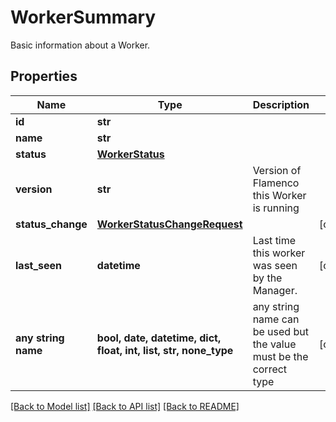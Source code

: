 # WorkerSummary

Basic information about a Worker.

## Properties
Name | Type | Description | Notes
------------ | ------------- | ------------- | -------------
**id** | **str** |  | 
**name** | **str** |  | 
**status** | [**WorkerStatus**](WorkerStatus.md) |  | 
**version** | **str** | Version of Flamenco this Worker is running | 
**status_change** | [**WorkerStatusChangeRequest**](WorkerStatusChangeRequest.md) |  | [optional] 
**last_seen** | **datetime** | Last time this worker was seen by the Manager. | [optional] 
**any string name** | **bool, date, datetime, dict, float, int, list, str, none_type** | any string name can be used but the value must be the correct type | [optional]

[[Back to Model list]](../README.md#documentation-for-models) [[Back to API list]](../README.md#documentation-for-api-endpoints) [[Back to README]](../README.md)


